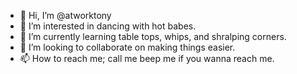 - 👋 Hi, I’m @atworktony
- 👀 I’m interested in dancing with hot babes.
- 🌱 I’m currently learning table tops, whips, and shralping corners.
- 💞️ I’m looking to collaborate on making things easier.
- 📫 How to reach me; call me beep me if you wanna reach me.

<!---
atworktony/atworktony is a ✨ special ✨ repository because its `README.md` (this file) appears on your GitHub profile.
You can click the Preview link to take a look at your changes.
--->
